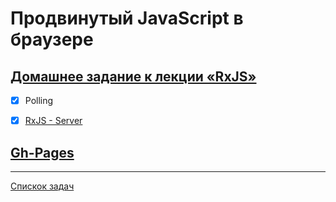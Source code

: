 # Продвинутый JavaScript в браузере

## [Домашнее задание к лекции «RxJS»](https://github.com/netology-code/ahj-homeworks/tree/simplification/rxjs)

- [x] Polling
- [x] [RxJS - Server](https://netology-ahj-http-heroku.herokuapp.com/messages/unread)


## [Gh-Pages](https://tomsg03.github.io/ahj-rxjs-polling)

---
[Спискок задач](https://github.com/TomSG03/ahs-homeworks-list)
